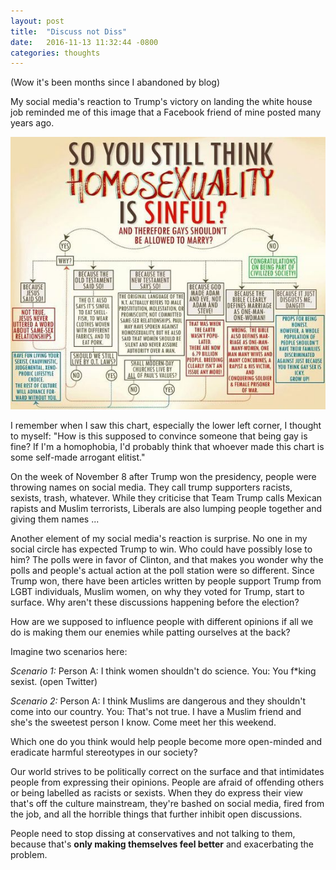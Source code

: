 ```yaml
---
layout: post
title:  "Discuss not Diss"
date:   2016-11-13 11:32:44 -0800
categories: thoughts
---
```


(Wow it's been months since I abandoned by blog)

My social media's reaction to Trump's victory on landing the white house job reminded me of this image that a Facebook friend of mine posted many years ago.

<!--more-->

<img src="../images/homosexuality-chart.jpg" alt="homosexuality-chart" class="blog-image">

I remember when I saw this chart, especially the lower left corner, I thought to myself: "How is this supposed to convince someone that being gay is fine? If I'm a homophobia, I'd probably think that whoever made this chart is some self-made arrogant elitist."

On the week of November 8 after Trump won the presidency, people were throwing names on social media. They call trump supporters racists, sexists, trash, whatever. While they criticise that Team Trump calls Mexican rapists and Muslim terrorists, Liberals are also lumping people together and giving them names ...

Another element of my social media's reaction is surprise. No one in my social circle has expected Trump to win. Who could have possibly lose to him? The polls were in favor of Clinton, and that makes you wonder why the polls and people's actual action at the poll station were so different. Since Trump won, there have been articles written by people support Trump from LGBT individuals, Muslim women, on why they voted for Trump, start to surface. Why aren't these discussions happening before the election?

How are we supposed to influence people with different opinions if all we do is making them our enemies while patting ourselves at the back?

Imagine two scenarios here:

_Scenario 1:_
Person A: I think women shouldn't do science.
You: You f*king sexist. (open Twitter)

_Scenario 2:_
Person A: I think Muslims are dangerous and they shouldn't come into our country.
You: That's not true. I have a Muslim friend and she's the sweetest person I know. Come meet her this weekend.

Which one do you think would help people become more open-minded and eradicate harmful stereotypes in our society?

Our world strives to be politically correct on the surface and that intimidates people from expressing their opinions. People are afraid of offending others or being labelled as racists or sexists. When they do express their view that's off the culture mainstream, they're bashed on social media, fired from the job, and all the horrible things that further inhibit open discussions.

People need to stop dissing at conservatives and not talking to them, because that's **only making themselves feel better** and exacerbating the problem.
